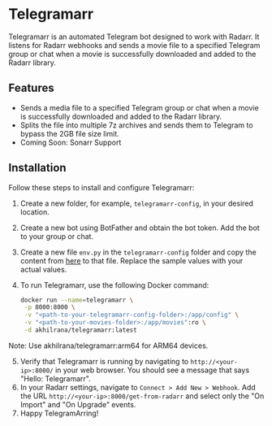 # Telegramarr

Telegramarr is an automated Telegram bot designed to work with Radarr. It listens for Radarr webhooks and sends a movie file to a specified Telegram group or chat when a movie is successfully downloaded and added to the Radarr library.

## Features
- Sends a media file to a specified Telegram group or chat when a movie is successfully downloaded and added to the Radarr library. 
- Splits the file into multiple 7z archives and sends them to Telegram to bypass the 2GB file size limit.
- Coming Soon: Sonarr Support

## Installation

Follow these steps to install and configure Telegramarr:

1. Create a new folder, for example, `telegramarr-config`, in your desired location.
2. Create a new bot using BotFather and obtain the bot token. Add the bot to your group or chat.
3. Create a new file `env.py` in the `telegramarr-config` folder and copy the content from [here](https://raw.githubusercontent.com/akhil-rana/telegramarr/main/config/example.env.py) to that file. Replace the sample values with your actual values.
4. To run Telegramarr, use the following Docker command:

    ```bash
    docker run --name=telegramarr \
     -p 8000:8000 \
     -v "<path-to-your-telegramarr-config-folder>:/app/config" \
     -v "<path-to-your-movies-folder>:/app/movies":ro \
     -d akhilrana/telegramarr:latest 
    ```
Note: Use akhilrana/telegramarr:arm64 for ARM64 devices.

5. Verify that Telegramarr is running by navigating to `http://<your-ip>:8000/` in your web browser. You should see a message that says "Hello: Telegramarr". 
6. In your Radarr settings, navigate to `Connect > Add New > Webhook`. Add the URL `http://<your-ip>:8000/get-from-radarr` and select only the "On Import" and "On Upgrade" events.
7. Happy TelegramArring!